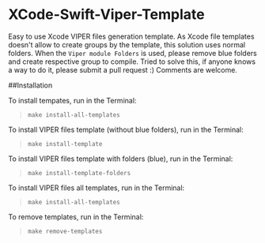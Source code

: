# XCode-Swift-Viper-Template

Easy to use Xcode VIPER files generation template. 
As Xcode file templates doesn't allow to create groups by the template, this solution uses normal folders. When the `Viper module Folders` is used, please remove blue folders and create respective group to compile. Tried to solve this, if anyone knows a way to do it, please submit a pull request :)
Comments are welcome.


##Installation

To install tempates, run in the Terminal:
>`make install-all-templates`

To install VIPER files template (without blue folders), run in the Terminal:
>`make install-template`

To install VIPER files template with folders (blue), run in the Terminal:
>`make install-template-folders`

To install VIPER files all templates, run in the Terminal:
>`make install-all-templates`

To remove templates, run in the Terminal:
>`make remove-templates`


